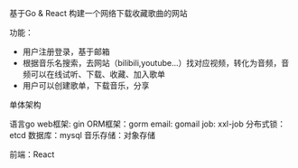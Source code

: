 基于Go & React 构建一个网络下载收藏歌曲的网站 


功能：
- 用户注册登录，基于邮箱
- 根据音乐名搜索，去网站（bilibili,youtube...）找对应视频，转化为音频，音频可以在线试听、下载、收藏、加入歌单
- 用户可以创建歌单，下载音乐，分享


单体架构

语言go
web框架: gin
ORM框架：gorm
email: gomail
job: xxl-job
分布式锁：etcd
数据库：mysql
音乐存储：对象存储

前端：React

